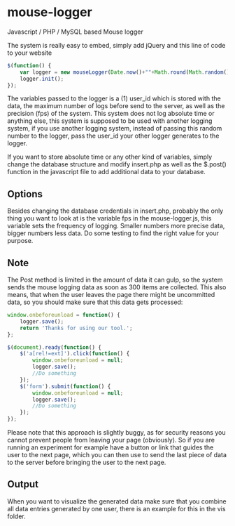 # mouse-logger
Javascript / PHP / MySQL based Mouse logger 

The system is really easy to embed, simply add jQuery and this line of code to your website

```javascript
$(function() {
	var logger = new mouseLogger(Date.now()+""+Math.round(Math.random()*Math.random()*10000), 300, 60);
	logger.init();
});
```

The variables passed to the logger is a (1) user_id which is stored with the data, the maximum number of logs before send to the server, as well as the precision (fps) of the system. This system does not log absolute time or anything else, this system is supposed to be used with another logging system, if you use another logging system, instead of passing this random number to the logger, pass the user_id your other logger generates to the logger.

If you want to store absolute time or any other kind of variables, simply change the database structure and modify insert.php as well as the $.post() function in the javascript file to add additional data to your database.

## Options
Besides changing the database credentials in insert.php, probably the only thing you want to look at is the variable fps in the mouse-logger.js, this variable sets the frequency of logging. Smaller numbers more precise data, bigger numbers less data. Do some testing to find the right value for your purpose.

## Note
The Post method is limited in the amount of data it can gulp, so the system sends the mouse logging data as soon as 300 items are collected. This also means, that when the user leaves the page there might be uncommitted data, so you should make sure that this data gets processed:

```javascript
window.onbeforeunload = function() {
	logger.save();
	return 'Thanks for using our tool.';
};

$(document).ready(function() {
	$('a[rel!=ext]').click(function() { 
		window.onbeforeunload = null;
		logger.save();
		//Do something
	});
	$('form').submit(function() { 
		window.onbeforeunload = null;
		logger.save(); 
		//Do something
	});
});
```

Please note that this approach is slightly buggy, as for security reasons you cannot prevent people from leaving your page (obviously).
So if you are running an experiment for example have a button or link that guides the user to the next page, which you can then use to send the last piece of data to the server before bringing the user to the next page.

## Output
When you want to visualize the generated data make sure that you combine all data entries generated by one user, there is an example for this in the vis folder.
